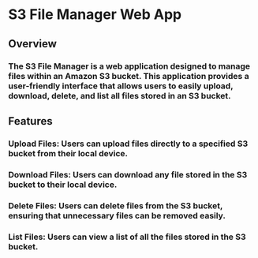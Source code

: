 # S3 File Manager Web App

## Overview
### The S3 File Manager is a web application designed to manage files within an Amazon S3 bucket. This application provides a user-friendly interface that allows users to easily upload, download, delete, and list all files stored in an S3 bucket.

## Features
### Upload Files: Users can upload files directly to a specified S3 bucket from their local device.
### Download Files: Users can download any file stored in the S3 bucket to their local device.
### Delete Files: Users can delete files from the S3 bucket, ensuring that unnecessary files can be removed easily.
### List Files: Users can view a list of all the files stored in the S3 bucket.
